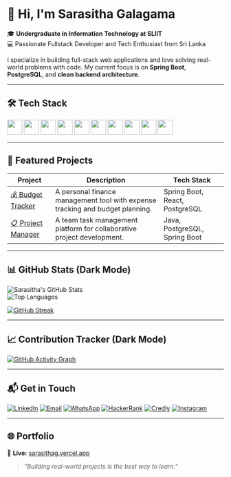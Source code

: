 # 👋 Hi, I'm Sarasitha Galagama

🎓 **Undergraduate in Information Technology at SLIIT**  
💻 Passionate Fullstack Developer and Tech Enthusiast from Sri Lanka

I specialize in building full-stack web applications and love solving real-world problems with code. My current focus is on **Spring Boot**, **PostgreSQL**, and **clean backend architecture**.

---

## 🛠️ Tech Stack

<p>
  <img src="https://cdn.jsdelivr.net/gh/devicons/devicon/icons/java/java-original.svg" width="35" />
  <img src="https://cdn.jsdelivr.net/gh/devicons/devicon/icons/spring/spring-original.svg" width="35" />
  <img src="https://cdn.jsdelivr.net/gh/devicons/devicon/icons/react/react-original.svg" width="35" />
  <img src="https://cdn.jsdelivr.net/gh/devicons/devicon/icons/javascript/javascript-original.svg" width="35" />
  <img src="https://cdn.jsdelivr.net/gh/devicons/devicon/icons/html5/html5-original.svg" width="35" />
  <img src="https://cdn.jsdelivr.net/gh/devicons/devicon/icons/css3/css3-original.svg" width="35" />
  <img src="https://cdn.jsdelivr.net/gh/devicons/devicon/icons/bootstrap/bootstrap-original.svg" width="35" />
  <img src="https://cdn.jsdelivr.net/gh/devicons/devicon/icons/postgresql/postgresql-original.svg" width="35" />
  <img src="https://cdn.jsdelivr.net/gh/devicons/devicon/icons/git/git-original.svg" width="35" />
  <img src="https://cdn.jsdelivr.net/gh/devicons/devicon/icons/github/github-original.svg" width="35" />
</p>

---

## 🚀 Featured Projects

| Project | Description | Tech Stack |
|--------|-------------|------------|
| [💰 Budget Tracker](https://github.com/sarasithagalagama/personal-budget-tracker) | A personal finance management tool with expense tracking and budget planning. | Spring Boot, React, PostgreSQL |
| [📋 Project Manager](https://github.com/sarasithagalagama/project-manager) | A team task management platform for collaborative project development. | Java, PostgreSQL, Spring Boot |

---

## 📊 GitHub Stats (Dark Mode)

![Sarasitha's GitHub Stats](https://github-readme-stats.vercel.app/api?username=sarasithagalagama&show_icons=true&theme=tokyonight&count_private=true)  
![Top Languages](https://github-readme-stats.vercel.app/api/top-langs/?username=sarasithagalagama&layout=compact&theme=tokyonight)

[![GitHub Streak](https://github-readme-streak-stats.herokuapp.com?user=sarasithagalagama&theme=tokyonight)](https://git.io/streak-stats)

---

## 📈 Contribution Tracker (Dark Mode)

[![GitHub Activity Graph](https://github-readme-activity-graph.vercel.app/graph?username=sarasithagalagama&theme=github-dark)](https://github.com/ashutosh00710/github-readme-activity-graph)

---

## 📬 Get in Touch

[![LinkedIn](https://img.shields.io/badge/LinkedIn-0A66C2?style=flat&logo=linkedin&logoColor=white)](https://linkedin.com/in/sarasitha-galagama)
[![Email](https://img.shields.io/badge/Email-D14836?style=flat&logo=gmail&logoColor=white)](mailto:sarasithagalagama@gmail.com)
[![WhatsApp](https://img.shields.io/badge/WhatsApp-25D366?style=flat&logo=whatsapp&logoColor=white)](https://wa.me/94712175244)
[![HackerRank](https://img.shields.io/badge/HackerRank-2EC866?style=flat&logo=hackerrank&logoColor=white)](https://www.hackerrank.com/profile/sarasithagalaga1)
[![Credly](https://img.shields.io/badge/Credly-1A1A1A?style=flat&logo=credly&logoColor=orange)](https://www.credly.com/users/sarasitha-galagama)
[![Instagram](https://img.shields.io/badge/Instagram-E4405F?style=flat&logo=instagram&logoColor=white)](https://www.instagram.com/sarasitha_galagama/)

---

## 🌐 Portfolio

🎯 **Live:** [sarasithag.vercel.app](https://sarasithag.vercel.app)

> _"Building real-world projects is the best way to learn."_
